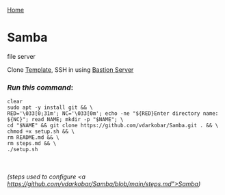 <p align="left">
  <a href="https://github.com/vdarkobar/Home-Cloud#self-hosted-cloud">Home</a>
</p>  

  
# Samba
file server  

  
Clone <a href="https://github.com/vdarkobar/DebianTemplate/blob/main/README.md#debian-template">Template</a>, SSH in using <a href="https://github.com/vdarkobar/Home-Cloud/blob/main/shared/Bastion.md#bastion">Bastion Server</a>  

  
### *Run this command*:
```
clear
sudo apt -y install git && \
RED='\033[0;31m'; NC='\033[0m'; echo -ne "${RED}Enter directory name: ${NC}"; read NAME; mkdir -p "$NAME"; \
cd "$NAME" && git clone https://github.com/vdarkobar/Samba.git . && \
chmod +x setup.sh && \
rm README.md && \
rm steps.md && \
./setup.sh
```


<br><br>
*(steps used to configure <a https://github.com/vdarkobar/Samba/blob/main/steps.md">Samba</a>)*
